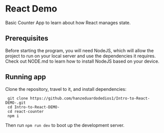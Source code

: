 # React Demo
Basic Counter App to learn about how React manages state.
## Prerequisites
Before starting the program, you will need NodeJS, which will allow the project to run on your local server and use the dependencies it requires.
Check out NODE.md to learn how to install NodeJS based on your device.
## Running app
Clone the repository, travel to it, and install dependencies:

```
 git clone https://github.com/hanzeduardodedios1/Intro-to-React-DEMO-.git
 cd Intro-to-React-DEMO-
 cd react-counter
 npm i
```

Then run `npm run dev` to boot up the development server.
